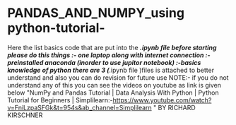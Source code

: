 # PANDAS_AND_NUMPY_using python-tutorial-
Here the list basics code that are put into the   ___.ipynb   file 
before starting please do this things
              :- one laptop along with internet connection 
              :-preinstalled anaconda (inorder to use jupitor notebook)
              :-basics knowledge of python
there are 3  (___.ipynb   file )files is attached to better understand and also you can do revision  for future use
NOTE:- if you do not understand any of this you can see the videos on youtube as link is given below
         "NumPy and Pandas Tutorial | Data Analysis With Python | Python Tutorial for Beginners | Simplilearn:-https://www.youtube.com/watch?v=FniLzpaSFGk&t=954s&ab_channel=Simplilearn " 
                                    BY RICHARD KIRSCHNER
